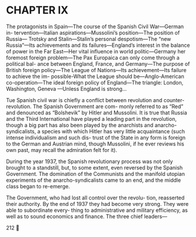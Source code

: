 
# CHAPTER IX

The protagonists in Spain—The course of the Spanish Civil War—German in-
tervention—Italian aspirations—Mussolini’s position—The position of Russia—
Trotsky and Stalin—Stalin’s personal despotism—The “new Russia”—Its
achievements and its failures—England’s interest in the balance of power in
the Far East—Her vital influence in world politic—Germany her foremost
foreign problem—The Pax Europaica can only come through a political bal-
ance between England, France, and Germany—The purpose of British foreign
policy—The League of Nations—Its achievement—Its failure to achieve the im-
possible-What the League should be—Anglo-American co-operation—The
ideal foreign policy of England—The triangle: London, Washington, Geneva
—Unless England is strong...

Tue Spanish civil war is chiefly a conflict between revolution
and counter-revolution. The Spanish Government are com-
monly referred to as “Red” and denounced as “Bolshevik”
by Hitler and Mussolini. It is true that Russia and the Third
International have played a leading part in the revolution,
though a big part has also been played by the anarchists and
anarcho-syndicalists, a species with which Hitler has very
little acquaintance (such intense individualism and such dis-
trust of the State in any form is foreign to the German and
Austrian mind, though Mussolini, if he ever reviews his own
past, may recall the admiration felt for it).

During the year 1937, the Spanish revolutionary process
was not only brought to a standstill, but, to some extent, even
reversed by the Spanish Government. The domination of the
Communists and the manifold utopian experiments of the
anarcho-syndicalists came to an end, and the middle class
began to re-emerge.

The Government, who had lost all control over the revolu-
tion, reasserted their authority. By the end of 1937 they had
become very strong. They were able to subordinate every-
thing to administrative and military efficiency, as well as to
sound economics and finance. The three chief leaders—

212
